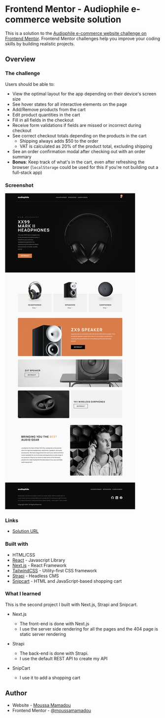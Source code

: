 # Frontend Mentor - Audiophile e-commerce website solution

This is a solution to the [Audiophile e-commerce website challenge on Frontend Mentor](https://www.frontendmentor.io/challenges/audiophile-ecommerce-website-C8cuSd_wx). Frontend Mentor challenges help you improve your coding skills by building realistic projects. 

## Overview

### The challenge

Users should be able to:

- View the optimal layout for the app depending on their device's screen size
- See hover states for all interactive elements on the page
- Add/Remove products from the cart
- Edit product quantities in the cart
- Fill in all fields in the checkout
- Receive form validations if fields are missed or incorrect during checkout
- See correct checkout totals depending on the products in the cart
  - Shipping always adds $50 to the order
  - VAT is calculated as 20% of the product total, excluding shipping
- See an order confirmation modal after checking out with an order summary
- **Bonus**: Keep track of what's in the cart, even after refreshing the browser (`localStorage` could be used for this if you're not building out a full-stack app)

### Screenshot

![](./screenshot.png)

### Links

- [Solution URL]( )

### Built with

- HTML/CSS 
- [React](https://reactjs.org/) - Javascript Library
- [Next.js](https://nextjs.org/) - React Framework 
- [TailwindCSS](https://tailwindcss.com/) - Utility-first CSS framework
- [Strapi](https://strapi.io/) - Headless CMS 
- [Snipcart](https://snipcart.com/) - HTML and JavaScript-based shopping cart  

### What I learned

This is the second project I built with Next.js, Strapi and Snipcart. 
- Next.js
  - The front-end is done with Next.js
  - I use the server side rendering for all the pages and the 404 page is static server rendering

- Strapi
  - The back-end is done with Strapi.
  - I use the default REST API to create my API

- SnipCart 
  - I use it to add a shopping cart 


## Author

- Website - [Moussa Mamadou](http://www.moussamamadou.com)
- Frontend Mentor - [@moussamamadou](https://www.frontendmentor.io/profile/moussamamadou)

